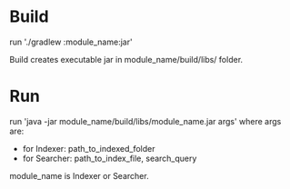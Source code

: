 # Build

run './gradlew :module_name:jar'

Build creates executable jar in module_name/build/libs/ folder.

# Run

run 'java -jar module_name/build/libs/module_name.jar args' where args are:
* for Indexer: path_to_indexed_folder
* for Searcher: path_to_index_file, search_query

module_name is Indexer or Searcher.

